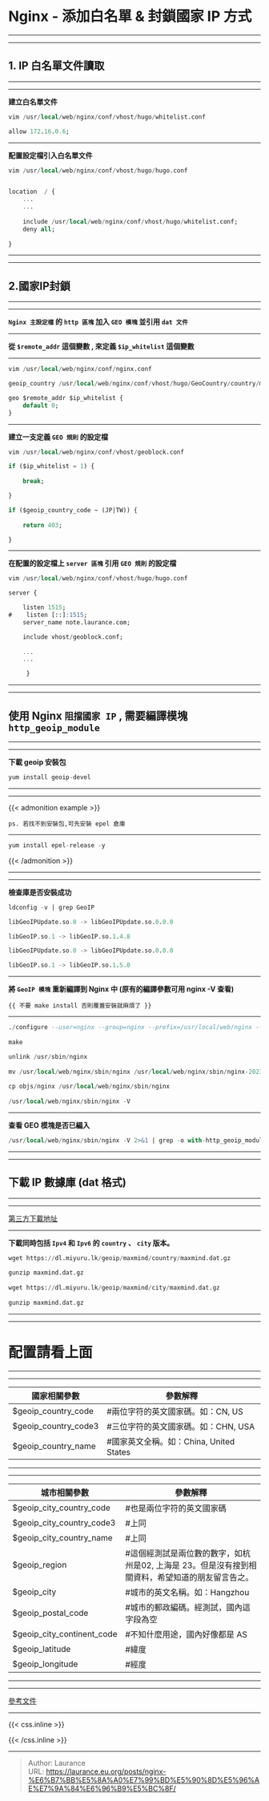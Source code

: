 # Nginx - 添加白名單 & 封鎖國家 IP 方式


***
***

**1. IP 白名單文件讀取**
-----

***
***

**建立白名單文件**

```sql
vim /usr/local/web/nginx/conf/vhost/hugo/whitelist.conf
```

```sql
allow 172.16.0.6;
```

***

**配置設定檔引入白名單文件**

```sql
vim /usr/local/web/nginx/conf/vhost/hugo/hugo.conf
```
  
```sql

location  / {
    ...    
    ...
    
    include /usr/local/web/nginx/conf/vhost/hugo/whitelist.conf;
    deny all;
    
}
```

***
***
    
**2.國家IP封鎖**
-----

***
***
    
**`Nginx 主設定檔` 的 `http 區塊` 加入 `GEO 模塊` 並引用 `dat 文件`**

***

**從 `$remote_addr` 這個變數 , 來定義 `$ip_whitelist` 這個變數**

***

```sql
vim /usr/local/web/nginx/conf/nginx.conf
```
    
```sql
geoip_country /usr/local/web/nginx/conf/vhost/hugo/GeoCountry/country/maxmind.dat;

geo $remote_addr $ip_whitelist {
    default 0;
}
```

***

**建立一支定義 `GEO 規則` 的設定檔**

```sql
vim /usr/local/web/nginx/conf/vhost/geoblock.conf
```
    
```sql
if ($ip_whitelist = 1) {
    
    break;

}

if ($geoip_country_code ~ (JP|TW)) {
    
    return 403;

}
```

***

**在配置的設定檔上 `server 區塊` 引用 `GEO 規則` 的設定檔**

```sql
vim /usr/local/web/nginx/conf/vhost/hugo/hugo.conf
```
    
```sql
server {

    listen 1515;
#    listen [::]:1515;
    server_name note.laurance.com;

    include vhost/geoblock.conf;
    
    ...
    ...

     }
```

***
***

**使用 Nginx `阻擋國家 IP` , 需要編譯模塊 `http_geoip_module`**
-----

***
***

**下載 geoip 安裝包**

```sql
yum install geoip-devel
```

***
***

{{< admonition example >}}
    
`ps. 若找不到安裝包,可先安裝 epel 倉庫`  

***

```sql
yum install epel-release -y
```

{{< /admonition >}}

***
***

**檢查庫是否安裝成功**

```sql
ldconfig -v | grep GeoIP        
```

```sql
libGeoIPUpdate.so.0 -> libGeoIPUpdate.so.0.0.0

libGeoIP.so.1 -> libGeoIP.so.1.4.8

libGeoIPUpdate.so.0 -> libGeoIPUpdate.so.0.0.0

libGeoIP.so.1 -> libGeoIP.so.1.5.0
```

***

**將 `GeoIP 模塊` 重新編譯到 Nginx 中 (原有的編譯參數可用 nginx -V 查看)**

`{{ 不要 make install 否則覆蓋安裝就麻煩了 }}`

***

```sql
./configure --user=nginx --group=nginx --prefix=/usr/local/web/nginx --sbin-path=/usr/local/web/nginx/sbin/nginx --conf-path=/usr/local/web/nginx/conf/nginx.conf --error-log-path=/usr/local/web/nginx/logs/error.log --http-log-path=/usr/local/web/nginx/logs/access.log --pid-path=/var/run/nginx.pid --lock-path=/var/lock/subsys/nginx --with-http_stub_status_module --with-http_ssl_module --with-http_gzip_static_module --with-pcre --with-http_realip_module --with-http_flv_module --with-http_mp4_module --with-http_gunzip_module --with-http_gzip_static_module --with-http_secure_link_module --with-http_v2_module --with-http_stub_status_module --with-http_sub_module --add-module=/usr/local/incubator-pagespeed-ngx-1.13.35.2-stable/ --add-module=/usr/local/nginx-http-concat/ --with-http_geoip_module
    
make

unlink /usr/sbin/nginx 
    
mv /usr/local/web/nginx/sbin/nginx /usr/local/web/nginx/sbin/nginx-2023-01-01.bak
    
cp objs/nginx /usr/local/web/nginx/sbin/nginx
    
/usr/local/web/nginx/sbin/nginx -V
```

***

**查看 GEO 模塊是否已編入**

```sql
/usr/local/web/nginx/sbin/nginx -V 2>&1 | grep -o with-http_geoip_module
```    
   
***
***

**下載 IP 數據庫 (dat 格式)**
----- 

***
***

[ 第三方下載地址 ](https://www.miyuru.lk/geoiplegacy)

***

**下載同時包括 `Ipv4` 和 `Ipv6` 的 `country` 、 `city` 版本。**

```sql
wget https://dl.miyuru.lk/geoip/maxmind/country/maxmind.dat.gz
    
gunzip maxmind.dat.gz
    
wget https://dl.miyuru.lk/geoip/maxmind/city/maxmind.dat.gz
    
gunzip maxmind.dat.gz
```
 
***
***
   
**配置請看上面**
==========

***
***


| 國家相關參數 | 參數解釋 |
| --- | --- |    
| $geoip_country_code | #兩位字符的英文國家碼。如：CN, US |
| $geoip_country_code3 | #三位字符的英文國家碼。如：CHN, USA |
| $geoip_country_name | #國家英文全稱。如：China, United States |

***
***
    
| 城市相關參數 | 參數解釋 |
| --- | --- | 
| $geoip_city_country_code | #也是兩位字符的英文國家碼 |
| $geoip_city_country_code3 | #上同 |
| $geoip_city_country_name | #上同 |
| $geoip_region | #這個經測試是兩位數的數字，如杭州是02, 上海是 23。但是沒有搜到相關資料，希望知道的朋友留言告之。 |
| $geoip_city | #城市的英文名稱。如：Hangzhou |
| $geoip_postal_code | #城市的郵政編碼。經測試，國內這字段為空 |
| $geoip_city_continent_code | #不知什麼用途，國內好像都是 AS |
| $geoip_latitude | #緯度 |
| $geoip_longitude | #經度 |
    
***
***

[參考文件](https://www.ywbj.cc/?p=787)
***

{{< css.inline >}}
<style>
.emojify {
	font-family: Apple Color Emoji, Segoe UI Emoji, NotoColorEmoji, Segoe UI Symbol, Android Emoji, EmojiSymbols;
	font-size: 2rem;
	vertical-align: middle;
}
@media screen and (max-width:650px) {
  .nowrap {
    display: block;
    margin: 25px 0;
  }
}
</style>
{{< /css.inline >}}


---

> Author: Laurance  
> URL: https://laurance.eu.org/posts/nginx-%E6%B7%BB%E5%8A%A0%E7%99%BD%E5%90%8D%E5%96%AE%E7%9A%84%E6%96%B9%E5%BC%8F/  

